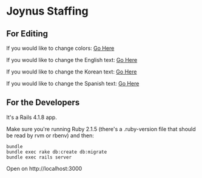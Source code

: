 Joynus Staffing
================================
For Editing
---------------
If you would like to change colors:
[Go Here](https://github.com/underbelly/joynusstaffing/blob/master/app/assets/stylesheets/modules/_variables.scss)

If you would like to change the English text:
[Go Here](https://github.com/underbelly/joynusstaffing/blob/master/config/locales/en.yml)

If you would like to change the Korean text:
[Go Here](https://github.com/underbelly/joynusstaffing/blob/master/config/locales/es.yml)

If you would like to change the Spanish text:
[Go Here](https://github.com/underbelly/joynusstaffing/blob/master/config/locales/kr.yml)


For the Developers
---------------

It's a Rails 4.1.8 app.

Make sure you're running Ruby 2.1.5 (there's a .ruby-version file that should be
read by rvm or rbenv) and then:

    bundle
    bundle exec rake db:create db:migrate
    bundle exec rails server

Open on http://localhost:3000
